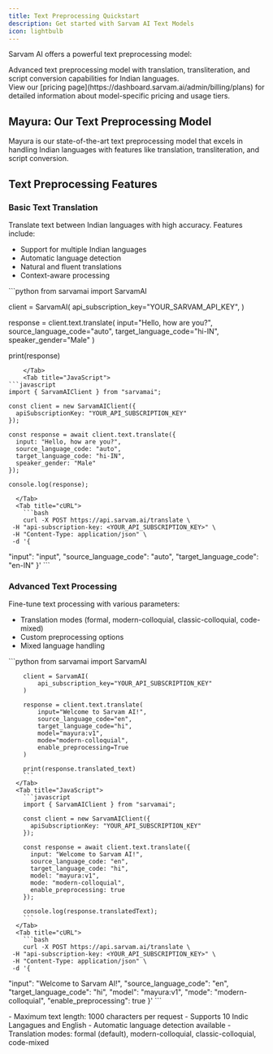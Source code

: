 ```yaml
---
title: Text Preprocessing Quickstart
description: Get started with Sarvam AI Text Models
icon: lightbulb
---
```


<p
  style={{
    fontSize: "1.5rem",
    fontWeight: "500",
    lineHeight: "1.4",
    marginBottom: "1.5rem",
  }}
>
  Sarvam AI offers a powerful text preprocessing model:
</p>

<div
  style={{
    display: "grid",
    gridTemplateColumns: "repeat(auto-fit, minmax(300px, 1fr))",
    gap: "1.5rem",
    marginTop: "1.5rem",
  }}
>
  <Card title="Mayura" icon="language" href="models/mayura">
    Advanced text preprocessing model with translation, transliteration, and
    script conversion capabilities for Indian languages.
  </Card>
</div>

<Note>
  View our [pricing page](https://dashboard.sarvam.ai/admin/billing/plans) for
  detailed information about model-specific pricing and usage tiers.
</Note>

## Mayura: Our Text Preprocessing Model

Mayura is our state-of-the-art text preprocessing model that excels in handling Indian languages with features like translation, transliteration, and script conversion.

## Text Preprocessing Features

<Tabs>
  <Tab title="Basic Translation">
    <div className="mb-8">
      <h3>Basic Text Translation</h3>
      <p>
        Translate text between Indian languages with high accuracy. Features include:
      </p>
      <ul>
        <li>Support for multiple Indian languages</li>
        <li>Automatic language detection</li>
        <li>Natural and fluent translations</li>
        <li>Context-aware processing</li>
      </ul>
    </div>
    <Tabs>
      <Tab title="Python">
  ```python
from sarvamai import SarvamAI

client = SarvamAI(
    api_subscription_key="YOUR_SARVAM_API_KEY",
)

response = client.text.translate(
    input="Hello, how are you?",
    source_language_code="auto",
    target_language_code="hi-IN",
    speaker_gender="Male"
)

print(response)

  ```
      </Tab>
      <Tab title="JavaScript">
  ```javascript
import { SarvamAIClient } from "sarvamai";

const client = new SarvamAIClient({
    apiSubscriptionKey: "YOUR_API_SUBSCRIPTION_KEY"
});

const response = await client.text.translate({
    input: "Hello, how are you?",
    source_language_code: "auto",
    target_language_code: "hi-IN",
    speaker_gender: "Male"
});

console.log(response);
  ```
      </Tab>
      <Tab title="cURL">
        ```bash
        curl -X POST https://api.sarvam.ai/translate \
     -H "api-subscription-key: <YOUR_API_SUBSCRIPTION_KEY>" \
     -H "Content-Type: application/json" \
     -d '{
  "input": "input",
  "source_language_code": "auto",
  "target_language_code": "en-IN"
}'
        ```
      </Tab>
    </Tabs>

  </Tab>

  <Tab title="Advanced Options">
    <div className="mb-8">
      <h3>Advanced Text Processing</h3>
      <p>
        Fine-tune text processing with various parameters:
      </p>
      <ul>
        <li>Translation modes (formal, modern-colloquial, classic-colloquial, code-mixed)</li>
        <li>Custom preprocessing options</li>
        <li>Mixed language handling</li>
      </ul>
    </div>
    <Tabs>
      <Tab title="Python">
        ```python
        from sarvamai import SarvamAI

        client = SarvamAI(
            api_subscription_key="YOUR_API_SUBSCRIPTION_KEY"
        )

        response = client.text.translate(
            input="Welcome to Sarvam AI!",
            source_language_code="en",
            target_language_code="hi",
            model="mayura:v1",
            mode="modern-colloquial",
            enable_preprocessing=True
        )

        print(response.translated_text)
        ```
      </Tab>
      <Tab title="JavaScript">
        ```javascript
        import { SarvamAIClient } from "sarvamai";

        const client = new SarvamAIClient({
          apiSubscriptionKey: "YOUR_API_SUBSCRIPTION_KEY"
        });

        const response = await client.text.translate({
          input: "Welcome to Sarvam AI!",
          source_language_code: "en",
          target_language_code: "hi",
          model: "mayura:v1",
          mode: "modern-colloquial",
          enable_preprocessing: true
        });

        console.log(response.translatedText);
        ```
      </Tab>
      <Tab title="cURL">
        ```bash
        curl -X POST https://api.sarvam.ai/translate \
     -H "api-subscription-key: <YOUR_API_SUBSCRIPTION_KEY>" \
     -H "Content-Type: application/json" \
     -d '{
 "input": "Welcome to Sarvam AI!",
 "source_language_code": "en",
"target_language_code": "hi",
"model": "mayura:v1",
"mode": "modern-colloquial",
"enable_preprocessing": true
}'
        ```
      </Tab>
    </Tabs>

  </Tab>
</Tabs>

<Card title="Key Considerations">
  - Maximum text length: 1000 characters per request 
  - Supports 10 Indic Langagues and English 
  - Automatic language detection available 
  - Translation modes: formal (default), modern-colloquial, classic-colloquial, code-mixed
</Card>